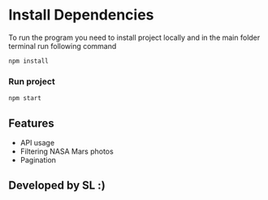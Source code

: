 # Install Dependencies

To run the program you need to install project locally and in the main folder terminal run following command

```
npm install
```

### Run project

```
npm start
```

## Features

- API usage
- Filtering NASA Mars photos
- Pagination

## Developed by SL :)
